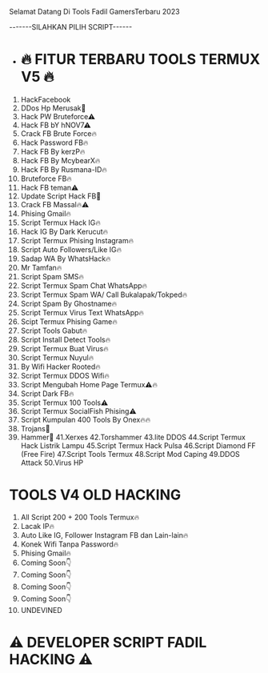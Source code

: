 Selamat Datang Di Tools Fadil GamersTerbaru 2023

-------SILAHKAN PILIH SCRIPT------

- # 🔥 FITUR TERBARU TOOLS TERMUX V5 🔥
1. HackFacebook
2. DDos Hp Merusak💯
3. Hack PW Bruteforce⚠
4. Hack FB bY hNOV7⚠
5. Crack FB Brute Force🔥
6. Hack Password FB🔥
7. Hack FB By kerzP🔥
8. Hack FB By McybearX🔥
9. Hack FB By Rusmana-ID🔥
10. Bruteforce FB🔥
11. Hack FB teman⚠
12. Update Script Hack FB💯
13. Crack FB Massal🔥⚠
14. Phising Gmail🔥
15. Script Termux Hack IG🔥
17. Hack IG By Dark Kerucut🔥
18. Script Termux Phising Instagram🔥
19. Script Auto Followers/Like IG🔥
20. Sadap WA By WhatsHack🔥
21. Mr Tamfan🔥
22. Script Spam SMS🔥
23. Script Termux Spam Chat WhatsApp🔥
24. Script Termux Spam WA/ Call Bukalapak/Tokped🔥
25. Script Spam By Ghostname🔥
26. Script Termux Virus Text WhatsApp🔥
27. Scipt Termux Phising Game🔥
28. Script Tools Gabut🔥
29. Script Install Detect Tools🔥
30. Script Termux Buat Virus🔥
31. Script Termux Nuyul🔥
32. By Wifi Hacker Rooted🔥
33. Script Termux DDOS Wifi🔥
34. Script Mengubah Home Page Termux⚠🔥
35. Script Dark FB🔥
36. Script Termux 100 Tools⚠
37. Script Termux SocialFish Phising⚠
38. Script Kumpulan 400 Tools By Onex🔥🔥
39. Trojans💯
40. Hammer💯
41.Xerxes
42.Torshammer
43.lite DDOS
44.Script Termux Hack Listrik Lampu
45.Script Termux Hack Pulsa
46.Script Diamond FF (Free Fire)
47.Script Tools Termux
48.Script Mod Caping
49.DDOS Attack
50.Virus HP
# TOOLS V4 OLD HACKING 
1. All Script 200 + 200 Tools Termux🔥
2. Lacak IP🔥
3. Auto Like IG, Follower Instagram FB dan Lain-lain🔥
4. Konek Wifi Tanpa Password🔥
5. Phising Gmail🔥
6. Coming Soon👇
7. Coming Soon👇
8. Coming Soon👇
9. Coming Soon👇
10. UNDEVINED
# ⚠ DEVELOPER SCRIPT FADIL HACKING ⚠
